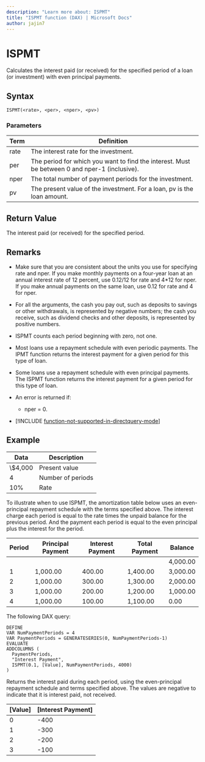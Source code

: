```yaml
---
description: "Learn more about: ISPMT"
title: "ISPMT function (DAX) | Microsoft Docs"
author: jajin7
---
```


# ISPMT

Calculates the interest paid (or received) for the specified period of a loan (or investment) with even principal payments.

## Syntax

```dax
ISPMT(<rate>, <per>, <nper>, <pv>)
```

### Parameters

|Term|Definition|  
|--------|--------------|  
|rate|The interest rate for the investment.|
|per|The period for which you want to find the interest. Must be between 0 and nper-1 (inclusive).|
|nper|The total number of payment periods for the investment.|
|pv|The present value of the investment. For a loan, pv is the loan amount.|

## Return Value

The interest paid (or received) for the specified period.

## Remarks

- Make sure that you are consistent about the units you use for specifying rate and nper. If you make monthly payments on a four-year loan at an annual interest rate of 12 percent, use 0.12/12 for rate and 4*12 for nper. If you make annual payments on the same loan, use 0.12 for rate and 4 for nper.

- For all the arguments, the cash you pay out, such as deposits to savings or other withdrawals, is represented by negative numbers; the cash you receive, such as dividend checks and other deposits, is represented by positive numbers.

- ISPMT counts each period beginning with zero, not one.

- Most loans use a repayment schedule with even periodic payments. The IPMT function returns the interest payment for a given period for this type of loan.

- Some loans use a repayment schedule with even principal payments. The ISPMT function returns the interest payment for a given period for this type of loan.

- An error is returned if:
  - nper = 0.

- [!INCLUDE [function-not-supported-in-directquery-mode](includes/function-not-supported-in-directquery-mode.md)]

## Example

| **Data** | **Description**   |
| -------- | ----------------- |
| \\$4,000   | Present value     |
| 4        | Number of periods |
| 10%      | Rate              |

To illustrate when to use ISPMT, the amortization table below uses an even-principal repayment schedule with the terms specified above. The interest charge each period is equal to the rate times the unpaid balance for the previous period. And the payment each period is equal to the even principal plus the interest for the period.

| Period | Principal Payment | Interest Payment | Total Payment | Balance  |
| ------ | ----------------- | ---------------- | ------------- | -------- |
|        |                   |                  |               | 4,000.00 |
| 1      | 1,000.00          | 400.00           | 1,400.00      | 3,000.00 |
| 2      | 1,000.00          | 300.00           | 1,300.00      | 2,000.00 |
| 3      | 1,000.00          | 200.00           | 1,200.00      | 1,000.00 |
| 4      | 1,000.00          | 100.00           | 1,100.00      | 0.00     |

The following DAX query:

```dax
DEFINE
VAR NumPaymentPeriods = 4
VAR PaymentPeriods = GENERATESERIES(0, NumPaymentPeriods-1)
EVALUATE
ADDCOLUMNS (
  PaymentPeriods,
  "Interest Payment",
  ISPMT(0.1, [Value], NumPaymentPeriods, 4000)
)
```

Returns the interest paid during each period, using the even-principal repayment schedule and terms specified above. The values are negative to indicate that it is interest paid, not received.

| **[Value]** | **[Interest Payment]** |
| ------------- | ------------------------ |
| 0             | -400                    |
| 1             | -300                    |
| 2             | -200                    |
| 3             | -100                    |

